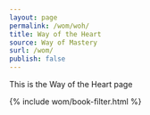 ```yaml
---
layout: page
permalink: /wom/woh/
title: Way of the Heart
source: Way of Mastery
surl: /wom/
publish: false
---
```


This is the Way of the Heart page

{% include wom/book-filter.html %}
